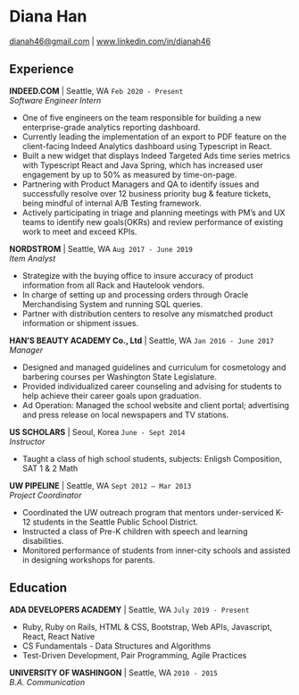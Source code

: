 
# Diana Han

dianah46@gmail.com
|
www.linkedin.com/in/dianah46

## Experience

__INDEED.COM__  | Seattle, WA `Feb 2020 - Present` 
<br>_Software Engineer Intern_
* One of five engineers on the team responsible for building a new enterprise-grade analytics reporting dashboard.
* Currently leading the implementation of an export to PDF feature on the client-facing Indeed Analytics dashboard using Typescript in React.
* Built a new widget that displays Indeed Targeted Ads time series metrics with Typescript React and Java Spring, which has increased user engagement by up to 50% as measured by time-on-page.
* Partnering with Product Managers and QA to identify issues and successfully resolve over 12 business priority bug & feature tickets, being mindful of internal A/B Testing framework.
* Actively participating in triage and planning meetings with PM’s and UX teams to identify new goals(OKRs) and review performance of existing work to meet and exceed KPIs.



__NORDSTROM__  | Seattle, WA `Aug 2017 - June 2019` 
<br>_Item Analyst_
* Strategize with the buying office to insure accuracy of product information from all Rack and Hautelook vendors.
* In charge of setting up and processing orders through Oracle Merchandising System and running SQL queries.
* Partner with distribution centers to resolve any mismatched product information or shipment issues.


__HAN’S BEAUTY ACADEMY Co., Ltd__  | Seattle, WA `Jan 2016 - June 2017` 
<br>_Manager_
* Designed and managed guidelines and curriculum for cosmetology and barbering courses per Washington State Legislature.
* Provided individualized career counseling and advising for students to help achieve their career goals upon graduation.
* Ad Operation: Managed the school website and client portal; advertising and press release on local newspapers and TV stations.


__US SCHOLARS__ | Seoul, Korea `June - Sept 2014`
<br>_Instructor_
* Taught a class of high school students, subjects: Enligsh Composition, SAT 1 & 2 Math


__UW PIPELINE__  | Seattle, WA `Sept 2012 – Mar 2013` 
<br>_Project Coordinator_
* Coordinated the UW outreach program that mentors under-serviced K-12 students in the Seattle Public School District.
* Instructed a class of Pre-K children with speech and learning disabilities.
* Monitored performance of students from inner-city schools and assisted in designing workshops for parents.

## Education
__ADA DEVELOPERS ACADEMY__ | Seattle, WA `July 2019 - Present`
* Ruby, Ruby on Rails, HTML & CSS, Bootstrap, Web APIs, Javascript, React, React Native
* CS Fundamentals - Data Structures and Algorithms
* Test-Driven Development, Pair Programming, Agile Practices


__UNIVERSITY OF WASHINGON__  | Seattle, WA  `2010 - 2015`
<br>_B.A. Communication_



